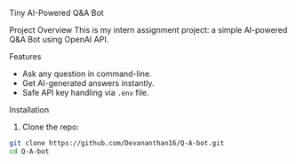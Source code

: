  Tiny AI-Powered Q&A Bot

 Project Overview
This is my intern assignment project: a simple AI-powered Q&A Bot using OpenAI API.

 Features
- Ask any question in command-line.
- Get AI-generated answers instantly.
- Safe API key handling via `.env` file.

 Installation
1. Clone the repo:
```bash
git clone https://github.com/Devananthan16/Q-A-bot.git
cd Q-A-bot
